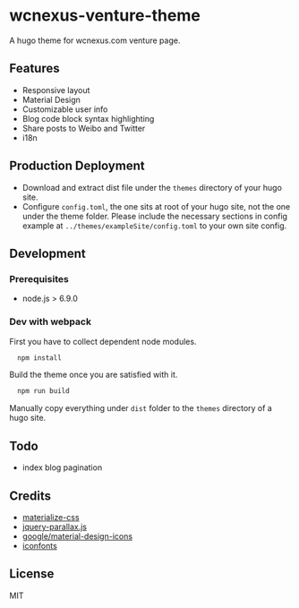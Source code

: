 # wcnexus-venture-theme
A hugo theme for wcnexus.com venture page.

## Features

- Responsive layout
- Material Design
- Customizable user info
- Blog code block syntax highlighting
- Share posts to Weibo and Twitter
- i18n

## Production Deployment

- Download and extract dist file under the `themes` directory of your hugo site.
- Configure `config.toml`, the one sits at root of your hugo site, not the one under the theme folder. Please include the necessary sections in config example at `../themes/exampleSite/config.toml` to your own site config.

## Development

### Prerequisites

- node.js > 6.9.0

### Dev with webpack

First you have to collect dependent node modules.

``` bash
  npm install
```

Build the theme once you are satisfied with it.

``` bash
  npm run build
```

Manually copy everything under `dist` folder to the `themes` directory of a hugo site.

## Todo
- index blog pagination

## Credits
- [materialize-css](next.materializecss.com)
- [jquery-parallax.js](https://github.com/pixelcog/parallax.js.git#v2.0.0-alpha)
- [google/material-design-icons](https://github.com/google/material-design-icons/)
- [iconfonts](http://www.iconfont.cn)

## License
MIT